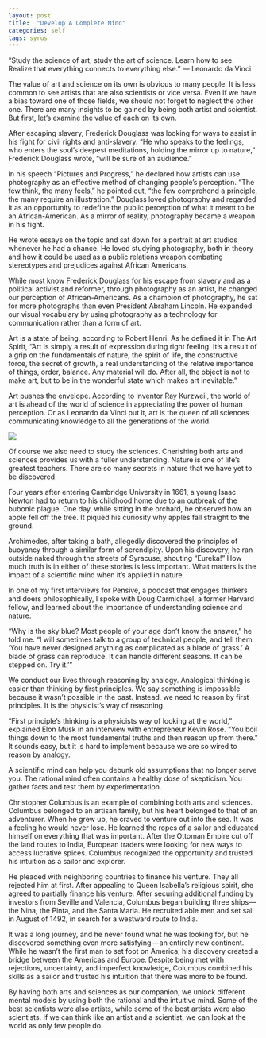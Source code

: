 ```yaml
---
layout: post
title:  "Develop A Complete Mind"
categories: self
tags: syrus
---
```


“Study the science of art; study the art of science. Learn how to see. Realize that everything connects to everything else.”
― Leonardo da Vinci

The value of art and science on its own is obvious to many people. It is less common to see artists that are also scientists or vice versa. Even if we have a bias toward one of those fields, we should not forget to neglect the other one. There are many insights to be gained by being both artist and scientist. But first, let’s examine the value of each on its own.

After escaping slavery, Frederick Douglass was looking for ways to assist in his fight for civil rights and anti-slavery. “He who speaks to the feelings, who enters the soul’s deepest meditations, holding the mirror up to nature,” Frederick Douglass wrote, “will be sure of an audience.”

In his speech “Pictures and Progress,” he declared how artists can use photography as an effective method of changing people’s perception. “The few think, the many feels,” he pointed out, “the few comprehend a principle, the many require an illustration.” Douglass loved photography and regarded it as an opportunity to redefine the public perception of what it meant to be an African-American. As a mirror of reality, photography became a weapon in his fight.

He wrote essays on the topic and sat down for a portrait at art studios whenever he had a chance. He loved studying photography, both in theory and how it could be used as a public relations weapon combating stereotypes and prejudices against African Americans.

While most know Frederick Douglass for his escape from slavery and as a political activist and reformer, through photography as an artist, he changed our perception of African-Americans. As a champion of photography, he sat for more photographs than even President Abraham Lincoln. He expanded our visual vocabulary by using photography as a technology for communication rather than a form of art.

Art is a state of being, according to Robert Henri. As he defined it in The Art Spirit, “Art is simply a result of expression during right feeling. It’s a result of a grip on the fundamentals of nature, the spirit of life, the constructive force, the secret of growth, a real understanding of the relative importance of things, order, balance. Any material will do. After all, the object is not to make art, but to be in the wonderful state which makes art inevitable.”

Art pushes the envelope. According to inventor Ray Kurzweil, the world of art is ahead of the world of science in appreciating the power of human perception. Or as Leonardo da Vinci put it, art is the queen of all sciences communicating knowledge to all the generations of the world.

<img src="http://note.link.com.de/media/develop-complete-mind.jpg" />

Of course we also need to study the sciences. Cherishing both arts and sciences provides us with a fuller understanding. Nature is one of life’s greatest teachers. There are so many secrets in nature that we have yet to be discovered.

Four years after entering Cambridge University in 1661, a young Isaac Newton had to return to his childhood home due to an outbreak of the bubonic plague. One day, while sitting in the orchard, he observed how an apple fell off the tree. It piqued his curiosity why apples fall straight to the ground.

Archimedes, after taking a bath, allegedly discovered the principles of buoyancy through a similar form of serendipity. Upon his discovery, he ran outside naked through the streets of Syracuse, shouting “Eureka!” How much truth is in either of these stories is less important. What matters is the impact of a scientific mind when it’s applied in nature.

In one of my first interviews for Pensive, a podcast that engages thinkers and doers philosophically, I spoke with Doug Carmichael, a former Harvard fellow, and learned about the importance of understanding science and nature.

“Why is the sky blue? Most people of your age don’t know the answer,” he told me. “I will sometimes talk to a group of technical people, and tell them ‘You have never designed anything as complicated as a blade of grass.’ A blade of grass can reproduce. It can handle different seasons. It can be stepped on. Try it.’”

We conduct our lives through reasoning by analogy. Analogical thinking is easier than thinking by first principles. We say something is impossible because it wasn’t possible in the past. Instead, we need to reason by first principles. It is the physicist’s way of reasoning.

“First principle’s thinking is a physicists way of looking at the world,” explained Elon Musk in an interview with entrepreneur Kevin Rose. “You boil things down to the most fundamental truths and then reason up from there.” It sounds easy, but it is hard to implement because we are so wired to reason by analogy.

A scientific mind can help you debunk old assumptions that no longer serve you. The rational mind often contains a healthy dose of skepticism. You gather facts and test them by experimentation.

Christopher Columbus is an example of combining both arts and sciences. Columbus belonged to an artisan family, but his heart belonged to that of an adventurer. When he grew up, he craved to venture out into the sea. It was a feeling he would never lose. He learned the ropes of a sailor and educated himself on everything that was important. After the Ottoman Empire cut off the land routes to India, European traders were looking for new ways to access lucrative spices. Columbus recognized the opportunity and trusted his intuition as a sailor and explorer.

He pleaded with neighboring countries to finance his venture. They all rejected him at first. After appealing to Queen Isabella’s religious spirit, she agreed to partially finance his venture. After securing additional funding by investors from Seville and Valencia, Columbus began building three ships — the Nina, the Pinta, and the Santa Maria. He recruited able men and set sail in August of 1492, in search for a westward route to India.

It was a long journey, and he never found what he was looking for, but he discovered something even more satisfying — an entirely new continent. While he wasn’t the first man to set foot on America, his discovery created a bridge between the Americas and Europe. Despite being met with rejections, uncertainty, and imperfect knowledge, Columbus combined his skills as a sailor and trusted his intuition that there was more to be found.

By having both arts and sciences as our companion, we unlock different mental models by using both the rational and the intuitive mind. Some of the best scientists were also artists, while some of the best artists were also scientists. If we can think like an artist and a scientist, we can look at the world as only few people do.